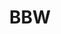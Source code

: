 ---
title: BBW
crosslinks:
- livven
- MassiveTitsnAss
- maango
- wifesharing
- DraculaBiscuits
- feet
- BBWGW
- MillaMonroe
- BigPawg
- oliviajensen
- gonewild
- Lucy_Vixen
- ghostnipples
- fit2phat
- TittyDrop
- MotionBooty
- ThickandBBWJeans
- HotKoala38GG
- DiamondDoll
- londonandrews
---